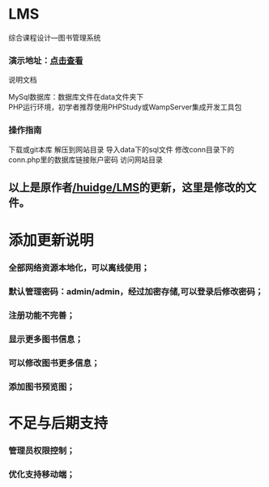 # LMS
综合课程设计—图书管理系统

### 演示地址：<a href="http://lib.guozhihui.top">点击查看</a>

说明文档

MySql数据库：数据库文件在data文件夹下  
PHP运行环境，初学者推荐使用PHPStudy或WampServer集成开发工具包
### 操作指南
下载或git本库
解压到网站目录
导入data下的sql文件
修改conn目录下的conn.php里的数据库链接账户密码
访问网站目录


## 以上是原作者<a href="https://github.com/huidge/LMS">/huidge/LMS</a>的更新，这里是修改的文件。

# 添加更新说明

### 全部网络资源本地化，可以离线使用；
### 默认管理密码：admin/admin，经过加密存储,可以登录后修改密码；
### 注册功能不完善；
### 显示更多图书信息；
### 可以修改图书更多信息；
### 添加图书预览图；


# 不足与后期支持
### 管理员权限控制；
### 优化支持移动端；